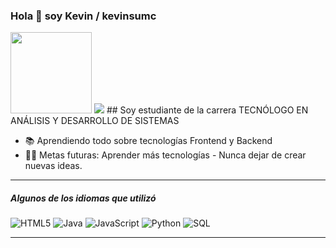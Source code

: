 ### Hola 👋 soy Kevin / kevinsumc

<img src="[/assets/static/LOGO_HEADER.svg](https://utec.edu.uy/assets/static/LOGO_HEADER.svg)" style="width: 130px;" class="pt-2 pb-1">
<img src="/img_sntn/logo_ifsul.png" >
## Soy estudiante de la carrera TECNÓLOGO EN ANÁLISIS Y DESARROLLO DE SISTEMAS

- 📚 Aprendiendo todo sobre tecnologías Frontend y Backend 
- 💪🏼 Metas futuras: Aprender más tecnologías - Nunca dejar de crear nuevas ideas.

---

##### Algunos de los idiomas que utilizó

![HTML5](https://img.shields.io/badge/-HTML5-000000?style=flat&logo=html5)
![Java](https://img.shields.io/badge/-Java-000000?style=flat&logo=java)
![JavaScript](https://img.shields.io/badge/-JavaScript-000000?style=flat&logo=javascript)
![Python](https://img.shields.io/badge/-Python-000000?style=flat&logo=python)
![SQL](https://img.shields.io/badge/-SQL-000000?style=flat&logo=postgresql)



---


